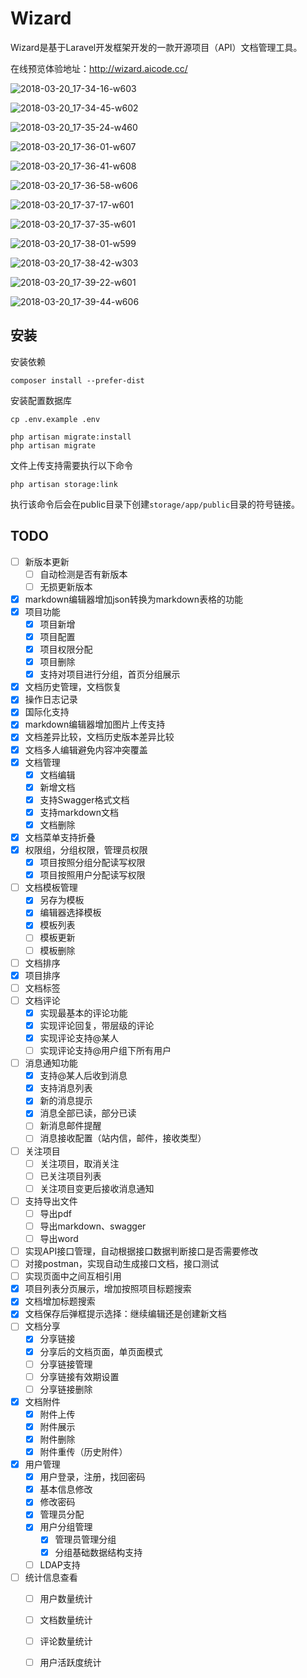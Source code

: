 # Wizard 

Wizard是基于Laravel开发框架开发的一款开源项目（API）文档管理工具。

在线预览体验地址：http://wizard.aicode.cc/

![2018-03-20_17-34-16-w603](https://oayrssjpa.qnssl.com/2018-03-20_17-34-16.png)

![2018-03-20_17-34-45-w602](https://oayrssjpa.qnssl.com/2018-03-20_17-34-45.png)

![2018-03-20_17-35-24-w460](https://oayrssjpa.qnssl.com/2018-03-20_17-35-24.png)

![2018-03-20_17-36-01-w607](https://oayrssjpa.qnssl.com/2018-03-20_17-36-01.png)

![2018-03-20_17-36-41-w608](https://oayrssjpa.qnssl.com/2018-03-20_17-36-41.png)

![2018-03-20_17-36-58-w606](https://oayrssjpa.qnssl.com/2018-03-20_17-36-58.png)

![2018-03-20_17-37-17-w601](https://oayrssjpa.qnssl.com/2018-03-20_17-37-17.png)

![2018-03-20_17-37-35-w601](https://oayrssjpa.qnssl.com/2018-03-20_17-37-35.png)

![2018-03-20_17-38-01-w599](https://oayrssjpa.qnssl.com/2018-03-20_17-38-01.png)

![2018-03-20_17-38-42-w303](https://oayrssjpa.qnssl.com/2018-03-20_17-38-42.png)

![2018-03-20_17-39-22-w601](https://oayrssjpa.qnssl.com/2018-03-20_17-39-22.png)

![2018-03-20_17-39-44-w606](https://oayrssjpa.qnssl.com/2018-03-20_17-39-44.png)



## 安装

安装依赖

    composer install --prefer-dist

安装配置数据库

    cp .env.example .env
    
    php artisan migrate:install
    php artisan migrate
    
文件上传支持需要执行以下命令

    php artisan storage:link
    
执行该命令后会在public目录下创建`storage/app/public`目录的符号链接。

## TODO

* [ ] 新版本更新
    * [ ] 自动检测是否有新版本
    * [ ] 无损更新版本
* [x] markdown编辑器增加json转换为markdown表格的功能
* [x] 项目功能
    * [x] 项目新增
    * [x] 项目配置
    * [x] 项目权限分配
    * [x] 项目删除
    * [x] 支持对项目进行分组，首页分组展示
* [x] 文档历史管理，文档恢复
* [x] 操作日志记录
* [x] 国际化支持
* [x] markdown编辑器增加图片上传支持
* [x] 文档差异比较，文档历史版本差异比较
* [x] 文档多人编辑避免内容冲突覆盖
* [x] 文档管理
    * [x] 文档编辑
    * [x] 新增文档
    * [x] 支持Swagger格式文档
    * [x] 支持markdown文档
    * [x] 文档删除
* [x] 文档菜单支持折叠
* [x] 权限组，分组权限，管理员权限
    * [x] 项目按照分组分配读写权限
    * [x] 项目按照用户分配读写权限
* [ ] 文档模板管理
    * [x] 另存为模板
    * [x] 编辑器选择模板
    * [x] 模板列表
    * [ ] 模板更新
    * [ ] 模板删除
* [ ] 文档排序
* [x] 项目排序
* [ ] 文档标签
* [ ] 文档评论
    * [x] 实现最基本的评论功能
    * [x] 实现评论回复，带层级的评论
    * [x] 实现评论支持@某人
    * [ ] 实现评论支持@用户组下所有用户
* [ ] 消息通知功能
    * [x] 支持@某人后收到消息
    * [x] 支持消息列表
    * [x] 新的消息提示
    * [x] 消息全部已读，部分已读
    * [ ] 新消息邮件提醒
    * [ ] 消息接收配置（站内信，邮件，接收类型）
* [ ] 关注项目
    * [ ] 关注项目，取消关注
    * [ ] 已关注项目列表
    * [ ] 关注项目变更后接收消息通知
* [ ] 支持导出文件
    * [ ] 导出pdf
    * [ ] 导出markdown、swagger
    * [ ] 导出word
* [ ] 实现API接口管理，自动根据接口数据判断接口是否需要修改
* [ ] 对接postman，实现自动生成接口文档，接口测试
* [ ] 实现页面中之间互相引用
* [x] 项目列表分页展示，增加按照项目标题搜索
* [x] 文档增加标题搜索
* [x] 文档保存后弹框提示选择：继续编辑还是创建新文档
* [ ] 文档分享
    * [x] 分享链接
    * [x] 分享后的文档页面，单页面模式
    * [ ] 分享链接管理
    * [ ] 分享链接有效期设置
    * [ ] 分享链接删除
* [x] 文档附件
    * [x] 附件上传
    * [x] 附件展示
    * [x] 附件删除
    * [x] 附件重传（历史附件）
* [x] 用户管理
    * [x] 用户登录，注册，找回密码
    * [x] 基本信息修改
    * [x] 修改密码
    * [x] 管理员分配
    * [x] 用户分组管理
        * [x] 管理员管理分组
        * [x] 分组基础数据结构支持
    * [ ] LDAP支持
* [ ] 统计信息查看
    * [ ] 用户数量统计
    * [ ] 文档数量统计
    * [ ] 评论数量统计
    * [ ] 用户活跃度统计

